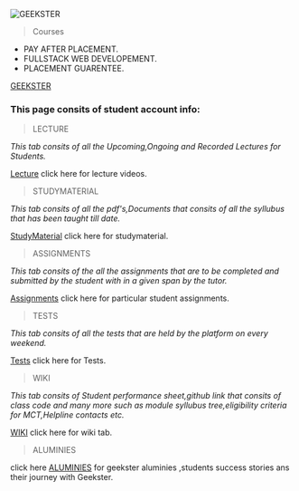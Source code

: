 ![GEEKSTER](https://classes.geekster.in/images/logo/Geekster.svg) 

> Courses

* PAY AFTER PLACEMENT.
* FULLSTACK WEB DEVELOPEMENT.
* PLACEMENT GUARENTEE.

[GEEKSTER](https://classes.geekster.in/)
### This page consits of student account info:
> LECTURE

   *This tab consits of all the Upcoming,Ongoing and Recorded Lectures for Students.*

   [Lecture]() click here for lecture videos.
>STUDYMATERIAL

*This tab consits of all the pdf's,Documents that consits of all the syllubus that has been taught till date.*

[StudyMaterial]() click here for studymaterial. 
>ASSIGNMENTS 

*This tab consits of the all the assignments that are to be completed and submitted by the student with in a given span by the tutor.*

[Assignments]() click here for particular student assignments.
>TESTS

*This tab consits of all the tests that are held by the platform on every weekend.*

[Tests]() click here for Tests.
>WIKI

*This tab consits of Student performance sheet,github link that consits of class code and many more such as module syllubus tree,eligibility criteria for MCT,Helpline contacts etc.*

[WIKI]() click here for wiki tab.

> ALUMINIES

click here [ALUMINIES](https://www.geekster.in/) for geekster aluminies ,students success stories ans their journey with Geekster.

